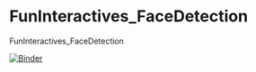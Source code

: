 # FunInteractives_FaceDetection
FunInteractives_FaceDetection

[![Binder](https://mybinder.org/badge_logo.svg)](https://mybinder.org/v2/gh/andrewmoles2/FunInteractives_FaceDetection/master)
